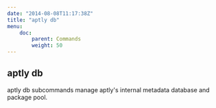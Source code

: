 ```yaml
---
date: "2014-08-08T11:17:38Z"
title: "aptly db"
menu:
    doc:
        parent: Commands
        weight: 50
---
```


aptly db
--------

aptly db subcommands manage aptly's internal metadata database and
package pool.

